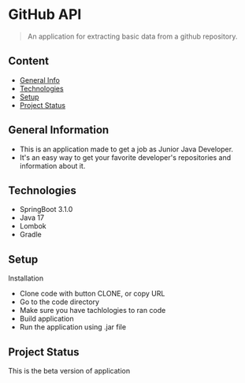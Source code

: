 # GitHub API
> An application for extracting basic data from a github repository.

## Content
* [General Info](#general-information)
* [Technologies](#technologies)
* [Setup](#setup)
* [Project Status](#project-status)

## General Information
- This is an application made to get a job as Junior Java Developer.
- It's an easy way to get your favorite developer's repositories and information about it.

## Technologies
- SpringBoot 3.1.0
- Java 17
- Lombok 
- Gradle

## Setup
Installation
- Clone code with button CLONE, or copy URL
- Go to the code directory 
- Make sure you have tachlologies to ran code
- Build application
- Run the application using .jar file

## Project Status
This is the beta version of application
